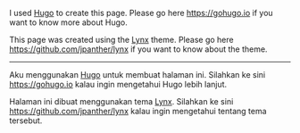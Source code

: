 I used [Hugo](https://gohugo.io) to create this page. Please go here https://gohugo.io if you want to know more about Hugo.

This page was created using the [Lynx](https://gohugo.io) theme. Please go here https://github.com/jpanther/lynx if you want to know about the theme.

---

Aku menggunakan [Hugo](https://gohugo.io) untuk membuat halaman ini. Silahkan ke sini https://gohugo.io kalau ingin mengetahui Hugo lebih lanjut.

Halaman ini dibuat menggunakan tema [Lynx](https://gohugo.io). Silahkan ke sini https://github.com/jpanther/lynx kalau ingin mengetahui tentang tema tersebut.